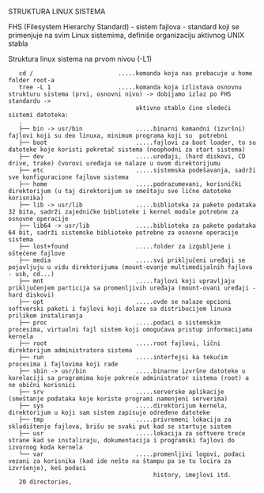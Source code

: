 STRUKTURA LINUX SISTEMA

FHS (Filesystem Hierarchy Standard) - sistem fajlova - standard koji se primenjuje na svim Linux sistemima, definiše organizaciju aktivnog UNIX stabla

Struktura linux sistema na prvom nivou (-L1)

  
       cd /                        .....komanda koja nas prebacuje u home folder root-a
       tree -L 1                   .....komanda koja izlistava osnovnu strukturu sistema (prvi, osnovni nivo) -> dobijamo izlaz po FHS standardu ->
                                        aktivno stablo čine sledeći sistemi datoteka:   
       .
       ├── bin -> usr/bin               .....binarni komandni (izvršni) fajlovi koji su deo linuxa, minimum programa koji su  potrebni
       ├── boot                         .....fajlovi za boot loader, to su datoteke koje koristi pokretač sistema (neophodni za start sistema)
       ├── dev                          .....uređaji, (hard diskovi, CD drive, trake) čvorovi uređaja se nalaze u ovom direktorijumu
       ├── etc                          .....sistemska podešavanja, sadrži sve konfiguracione fajlove sistema
       ├── home                         .....podrazumevani, korisnički direktorijum (u taj direktorijum se smeštaju sve lične datoteke korisnika)
       ├── lib -> usr/lib               .....biblioteka za pakete podataka 32 bita, sadrži zajedničke biblioteke i kernel module potrebne za osnovne operacije  
       ├── lib64 -> usr/lib             .....biblioteka za pakete podataka 64 bit, sadrži sistemske biblioteke potrebne za osnovne operacije sistema
       ├── lost+found                   .....folder za izgubljene i oštećene fajlove
       ├── media                        .....svi priključeni uređaji se pojavljuju u vidu direktorijuma (mount-ovanje multimedijalnih fajlova - usb, cd...)
       ├── mnt                          .....fajlovi koji upravljaju priključenjem particija sa promenljivih uređaja (mount-ovani uređaji - hard diskovi)
       ├── opt                          .....ovde se nalaze opcioni softverski paketi i fajlovi koji dolaze sa distribucijom linuxa prilikom instaliranja
       ├── proc                         .....podaci o sistemskim procesima, virtualni fajl sistem koji omogućava pristup informacijama kernela 
       ├── root                         .....root fajlovi, lični direktorijum administratora sistema
       ├── run                          .....interfejsi ka tekućim procesima i fajlovima koji rade
       ├── sbin -> usr/bin              .....binarne izvršne datoteke u korelaciji sa programima koje pokreće administrator sistema (root) a ne obični korisnici
       ├── srv                          .....serverske aplikacije (smeštanje podataka koje koriste programi namenjeni serverima)
       ├── sys                          .....direktorijum kernela, direktorijum u koji sam sistem zapisuje određene datoteke
       ├── tmp                          .....privremeni lokacija za skladištenje fajlova, brišu se svaki put kad se startuje sistem
       ├── usr                          .....lokacija za softvere treće strane kad se instaliraju, dokumentacija i programski fajlovi do izvornog koda kernela
       └── var                          .....promenljivi logovi, podaci vezani za korisnika (kad ide nešto na štampu pa se tu locira za izvršenje), keš podaci 
                                             history, imejlovi itd.
       20 directories,  


